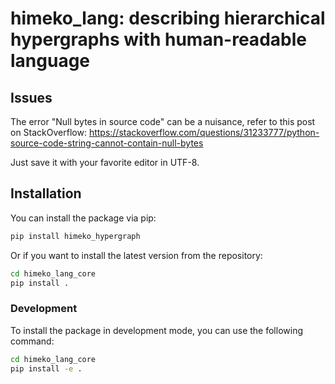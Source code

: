 # himeko_lang: describing hierarchical hypergraphs with human-readable language
## Issues

The error "Null bytes in source code" can be a nuisance, refer to this post on StackOverflow: https://stackoverflow.com/questions/31233777/python-source-code-string-cannot-contain-null-bytes

Just save it with your favorite editor in UTF-8.

## Installation
You can install the package via pip:
```bash
pip install himeko_hypergraph
```
Or if you want to install the latest version from the repository:
```bash
cd himeko_lang_core
pip install .
```

### Development
To install the package in development mode, you can use the following command:
```bash
cd himeko_lang_core
pip install -e .
```

